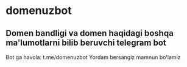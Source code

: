 # domenuzbot
## Domen bandligi va domen haqidagi boshqa ma'lumotlarni bilib beruvchi telegram bot
Bot ga havola: t.me/domenuzbot
Yordam bersangiz mamnun bo'lamiz
